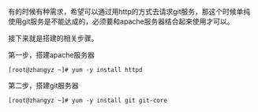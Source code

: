 
有的时候有种需求，希望可以通过用http的方式去请求git服务，那这个时候单纯使用git服务是不能达成的，必须要和apache服务器结合起来使用才可以。

接下来就是搭建的相关步骤。

第一步，搭建apache服务器

```
[root@zhangyz ~]# yum -y install httpd
```

第二步，搭建git服务器

```
[root@zhangyz ~]# yum -y install git git-core
```
